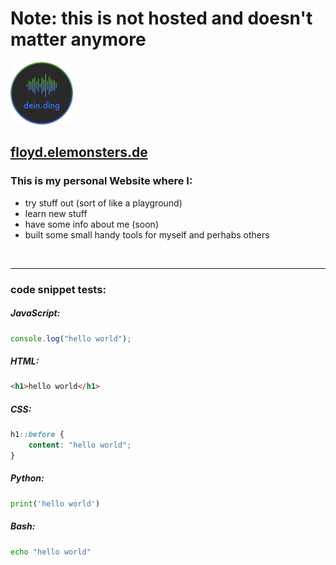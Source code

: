 # Note: this is not hosted and doesn't matter anymore

<img src="/src/assets/images/icons/deinding%20logo.png" alt="my logo can't load" width="100">

## [floyd.elemonsters.de](http://floyd.elemonsters.de)

### This is my personal Website where I:

-   try stuff out (sort of like a playground)
-   learn new stuff
-   have some info about me (soon)
-   built some small handy tools for myself and perhabs others

<br>
<hr>

### code snippet tests:

##### JavaScript:

```js
console.log("hello world");
```

##### HTML:

```html
<h1>hello world</h1>
```

##### CSS:

```css
h1::before {
	content: "hello world";
}
```

##### Python:

```python
print('hello world')
```

##### Bash:

```bash
echo "hello world"
```
